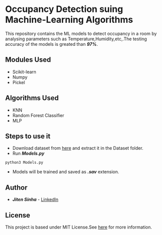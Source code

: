 # Occupancy Detection suing Machine-Learning Algorithms

This repository contains the ML models to detect occupancy in a room by analysing parameters such as Temperature,Humidity,etc,.The testing accuracy of the models is greated than ***97%***.

## Modules Used
- Scikit-learn
- Numpy
- Pickel

## Algorithms Used
- KNN
- Random Forest Classifier
- MLP

## Steps to use it
- Download dataset from [here](https://archive.ics.uci.edu/ml/datasets/Occupancy+Detection+) and extract it in the Dataset folder.
- Run ***Models.py*** 
```
python3 Models.py
```
- Models will be trained and saved as ***.sav*** extension.

## Author
- ***Jiten Sinha*** - [LinkedIn](https://www.linkedin.com/in/jiten-sinha-131043159/)

## License
This project is based under MIT License.See [here](https://github.com/jitensinha98/Occupancy_Detection_using_ML/blob/master/LICENSE) for more information. 


